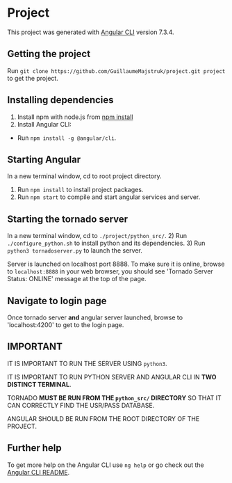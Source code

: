 # Project

This project was generated with [Angular CLI](https://github.com/angular/angular-cli) version 7.3.4.

## Getting the project

Run `git clone https://github.com/GuillaumeMajstruk/project.git project` to get the project.

## Installing dependencies

1) Install npm with node.js from [npm install](https://www.npmjs.com/get-npm)
2) Install Angular CLI:
* Run `npm install -g @angular/cli`.

## Starting Angular

In a new terminal window, cd to root project directory.
1) Run `npm install` to install project packages.
2) Run `npm start` to compile and start angular services and server.

## Starting the tornado server

In a new terminal window, cd to `./project/python_src/`.
2) Run `./configure_python.sh` to install python and its dependencies.
3) Run `python3 tornadoserver.py` to launch the server.

Server is launched on localhost port 8888. To make sure it is online, browse to `localhost:8888` in your web browser,
you should see 'Tornado Server Status: ONLINE' message at the top of the page.

## Navigate to login page

Once tornado server __and__ angular server launched, browse to 'localhost:4200' to get to the login page.

## IMPORTANT

IT IS IMPORTANT TO RUN THE SERVER USING `python3`.

IT IS IMPORTANT TO RUN PYTHON SERVER AND ANGULAR CLI IN __TWO DISTINCT TERMINAL__.

TORNADO __MUST BE RUN FROM THE `python_src/` DIRECTORY__ SO THAT IT CAN CORRECTLY FIND THE USR/PASS DATABASE.

ANGULAR SHOULD BE RUN FROM THE ROOT DIRECTORY OF THE PROJECT.

## Further help

To get more help on the Angular CLI use `ng help` or go check out the [Angular CLI README](https://github.com/angular/angular-cli/blob/master/README.md).
